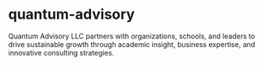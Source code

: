 # quantum-advisory
Quantum Advisory LLC partners with organizations, schools, and leaders to drive sustainable growth through academic insight, business expertise, and innovative consulting strategies.
